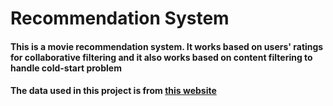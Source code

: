 # Recommendation System

#### This is a movie recommendation system. It works based on users' ratings for collaborative filtering and it also works based on content filtering to handle cold-start problem
#### The data used in this project is from [this website](https://grouplens.org/datasets/movielens)
